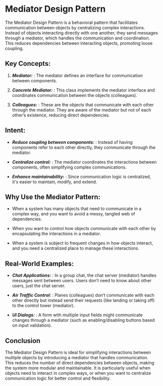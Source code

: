 <h1>Mediator Design Pattern</h1>
The Mediator Design Pattern is a behavioral pattern that facilitates communication between objects by centralizing complex interactions. Instead of objects interacting directly with one another, they send messages through a mediator, which handles the communication and coordination. This reduces dependencies between interacting objects, promoting loose coupling.

<h2>Key Concepts:</h2>

1. ***Mediator:***
    : The mediator defines an interface for communication between components.


2. ***Concrete Mediator:***
    : This class implements the mediator interface and coordinates communication between the objects (colleagues).

 
3. ***Colleagues:***
    : These are the objects that communicate with each other through the mediator. They are aware of the mediator but not of each other’s existence, reducing direct dependencies.

<h2>Intent:</h2>

- ***Reduce coupling between components:***
    : Instead of having components refer to each other directly, they communicate through the mediator.


- ***Centralize control:***
    : The mediator coordinates the interactions between components, often simplifying complex communications.


- ***Enhance maintainability:***
    : Since communication logic is centralized, it's easier to maintain, modify, and extend.


<h2>Why Use the Mediator Pattern:</h2>

- When a system has many objects that need to communicate in a complex way, and you want to avoid a messy, tangled web of dependencies.


- When you want to control how objects communicate with each other by encapsulating the interactions in a mediator.


- When a system is subject to frequent changes in how objects interact, and you need a centralized place to manage these interactions.

<h2>Real-World Examples:</h2>

- ***Chat Applications:***
    : In a group chat, the chat server (mediator) handles messages sent between users. Users don’t need to know about other users, just the chat server.


- ***Air Traffic Control:***
    : Planes (colleagues) don’t communicate with each other directly but instead send their requests (like landing or taking off) to the control tower (mediator).


- ***UI Dialogs:***
  : A form with multiple input fields might communicate changes through a mediator (such as enabling/disabling buttons based on input validation).


<h2>Conclusion</h2>
The Mediator Design Pattern is ideal for simplifying interactions between multiple objects by introducing a mediator that handles communication. This reduces the number of direct dependencies between objects, making the system more modular and maintainable. It is particularly useful when objects need to interact in complex ways, or when you want to centralize communication logic for better control and flexibility.